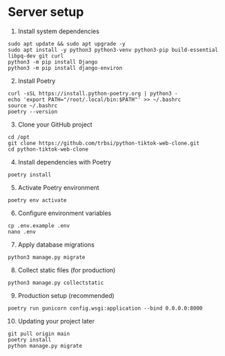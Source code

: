 # Server setup

1. Install system dependencies

```
sudo apt update && sudo apt upgrade -y
sudo apt install -y python3 python3-venv python3-pip build-essential libpq-dev git curl
python3 -m pip install Django
python3 -m pip install django-environ
```

2. Install Poetry

```
curl -sSL https://install.python-poetry.org | python3 -
echo 'export PATH="/root/.local/bin:$PATH"' >> ~/.bashrc
source ~/.bashrc
poetry --version
```

3. Clone your GitHub project

```
cd /opt
git clone https://github.com/trbsi/python-tiktok-web-clone.git
cd python-tiktok-web-clone
```

4. Install dependencies with Poetry

```
poetry install
```

5. Activate Poetry environment

```
poetry env activate
```

6. Configure environment variables

```
cp .env.example .env
nano .env
```

7. Apply database migrations

```
python3 manage.py migrate
```

8. Collect static files (for production)

```
python3 manage.py collectstatic
```

9. Production setup (recommended)

```
poetry run gunicorn config.wsgi:application --bind 0.0.0.0:8000
```

10. Updating your project later

```
git pull origin main
poetry install
python manage.py migrate
```